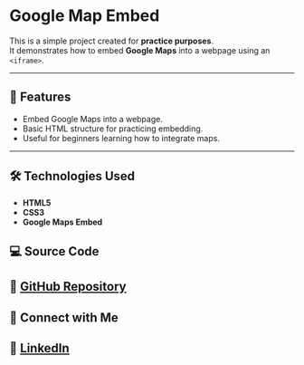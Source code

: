 # Google Map Embed

This is a simple project created for **practice purposes**.  
It demonstrates how to embed **Google Maps** into a webpage using an `<iframe>`.

---

## 🚀 Features
- Embed Google Maps into a webpage.
- Basic HTML structure for practicing embedding.
- Useful for beginners learning how to integrate maps.

---

## 🛠️ Technologies Used
- **HTML5**
- **CSS3**
- **Google Maps Embed**

## 💻 Source Code

🔗 [GitHub Repository](https://github.com/nufail-01/embed-google-map.git)
---
## 🤝 Connect with Me
🔗 [LinkedIn](https://www.linkedin.com/in/nufailshaikh/) 
---
